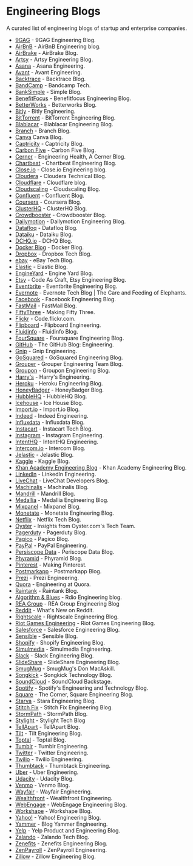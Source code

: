 # Engineering Blogs
A curated list of engineering blogs of startup and enterprise companies.

* [9GAG](https://engineering.9gag.com/) - 9GAG Engineering Blog.
* [AirBnB](http://nerds.airbnb.com/) - AirBnB Engineering blog.
* [AirBrake](https://airbrake.io/blog/) - AirBrake Blog.
* [Artsy](http://artsy.github.io/) - Artsy Engineering Blog.
* [Asana](https://blog.asana.com/category/eng/) - Asana Engineering.
* [Avant](http://avant.engineering/) - Avant Engineering.
* [Backtrace](https://backtrace.io/blog/) - Backtrace Blog.
* [BandCamp](https://bandcamptech.wordpress.com/) - Bandcamp Tech.
* [BankSimple](https://www.simple.com/engineering) - Simple Blog.
* [BenefitFocus](https://www.benefitfocus.com/blogs/design-engineering) - Benefitfocus Engineering Blog.
* [BetterWorks](https://engineering.betterworks.com/) - Betterworks Blog.
* [Bitly](http://word.bitly.com/) - Bitly Engineering.
* [BitTorrent](http://engineering.bittorrent.com/) - BitTorrent Engineering Blog.
* [Blablacar](http://blablatech.com/) - Blablacar Engineering Blog.
* [Branch](https://blog.branch.io/) - Branch Blog.
* [Canva](https://engineering.canva.com/) Canva Blog.
* [Captricity](http://captricity.com/blog/) - Captricity Blog.
* [Carbon Five](http://blog.carbonfive.com/) - Carbon Five Blog.
* [Cerner](http://engineering.cerner.com/) - Engineering Health, A Cerner Blog.
* [Chartbeat](http://engineering.chartbeat.com/) - Chartbeat Engineering Blog.
* [Close.io](https://hack.close.io/) - Close.io Engineering blog.
* [Cloudera](http://blog.cloudera.com/blog/) - Cloudera Technical Blog.
* [Cloudflare](https://blog.cloudflare.com/) - Cloudflare blog.
* [Cloudscaling](http://cloudscaling.com/blog/) - Cloudscaling Blog.
* [Confluent](http://www.confluent.io/blog) - Confluent Blog.
* [Coursera](https://blog.coursera.org/) - Coursera Blog.
* [ClusterHQ](https://clusterhq.com/blog/) - ClusterHQ Blog.
* [Crowdbooster](http://blog.crowdbooster.com/) - Crowdbooster Blog.
* [Dailymotion](http://engineering.dailymotion.com/) - Dailymotion Engineering Blog.
* [Datafloq](https://datafloq.com/read/) - Datafloq Blog.
* [Dataiku](https://www.dataiku.com/blog/) - Dataiku Blog.
* [DCHQ.io](http://dchq.co/blog.html) - DCHQ Blog.
* [Docker Blog](https://blog.docker.com/) - Docker Blog.
* [Dropbox](https://blogs.dropbox.com/tech/) - Dropbox Tech Blog.
* [ebay](http://www.ebaytechblog.com) - eBay Tech Blog.
* [Elastic](https://www.elastic.co/blog) - Elastic Blog.
* [EngineYard](https://blog.engineyard.com/) - Engine Yard Blog.
* [Etsy](https://codeascraft.com/) - Code As Craft, Etsy Engineering Blog.
* [Eventbrite](https://www.eventbrite.com/engineering/) - Eventbrite Engineering Blog.
* [Evernote](https://blog.evernote.com/tech/) - Evernote Tech Blog | The Care and Feeding of Elephants.
* [Facebook](https://code.facebook.com/posts/) - Facebook Engineering Blog.
* [FastMail](https://blog.fastmail.com/) - FastMail Blog.
* [FiftyThree](http://making.fiftythree.com/) - Making Fifty Three.
* [Flickr](http://code.flickr.net/) - Code.flickr.com.
* [Flipboard](http://engineering.flipboard.com/) - Flipboard Engineering.
* [Fluidinfo](http://blogs.fluidinfo.com/) - Fluidinfo Blog.
* [FourSquare](http://engineering.foursquare.com/) - Foursquare Engineering Blog.
* [GitHub](http://githubengineering.com/) - The GitHub Blog: Engineering.
* [Gnip](https://engineering.gnip.com/) - Gnip Engineering.
* [GoSquared](https://engineering.gosquared.com/) - GoSquared Engineering Blog.
* [Grouper](http://eng.joingrouper.com/) - Grouper Engineering Team Blog.
* [Groupon](https://engineering.groupon.com/) - Groupon Engineering Blog.
* [Harry's](http://engineering.harrys.com/) - Harry's Engineering.
* [Heroku](https://engineering.heroku.com/) - Heroku Engineering Blog.
* [HoneyBadger](http://blog.honeybadger.io) - HoneyBadger Blog.
* [HubbleHQ](https://hubblehq.com/blog) - HubbleHQ Blog.
* [Icehouse](https://www.icehousecorp.com/blog/) - Ice House Blog.
* [Import.io](https://www.import.io/blog/) - Import.io Blog.
* [Indeed](http://engineering.indeedblog.com/blog/) - Indeed Engineering.
* [Influxdata](https://influxdata.com/blog/) - Influxdata Blog.
* [Instacart](https://tech.instacart.com/) - Instacart Tech Blog.
* [Instagram](http://instagram-engineering.tumblr.com/) - Instagram Engineering.
* [IntentHQ](http://engineering.intenthq.com/) - IntentHQ Engineering.
* [Intercom.io](https://blog.intercom.io) - Intercom Blog.
* [Jelastic](http://blog.jelastic.com/) - Jelastic Blog.
* [Kaggle](http://blog.kaggle.com/) - Kaggle Blog.
* [Khan Academy Engineering Blog](http://engineering.khanacademy.org/) - Khan Academy Engineering Blog.
* [LinkedIn](https://engineering.linkedin.com/blog) - LinkedIn Engineering.
* [LiveChat](https://developers.livechatinc.com/blog/) - LiveChat Developers Blog.
* [Machinalis](http://www.machinalis.com/blog/) - Machinalis Blog.
* [Mandrill](http://blog.mandrill.com/) - Mandrill Blog.
* [Medallia](http://engineering.medallia.com/blog/) - Medallia Engineering Blog.
* [Mixpanel](https://mixpanel.com/blog/) - Mixpanel Blog.
* [Monetate](http://engineering.monetate.com/) - Monetate Engineering Blog.
* [Netflix](http://techblog.netflix.com/) - Netflix Tech Blog.
* [Oyster](http://tech.oyster.com/) - Insights from Oyster.com's Tech Team.
* [Pagerduty](https://www.pagerduty.com/blog/) - Pagerduty Blog.
* [Pagico](www.pagico.com/blog/) - Pagico Blog.
* [PayPal](https://www.paypal-engineering.com/) - PayPal Engineering.
* [Persiscope Data](https://www.periscopedata.com/blog) - Periscope Data Blog.
* [Phyramid](https://www.phyramid.com/blog/) - Phyramid Blog.
* [Pinterest](https://engineering.pinterest.com/) - Making Pinterest.
* [Postmarkapp](https://postmarkapp.com/blog) - Postmarkapp Blog.
* [Prezi](http://engineering.prezi.com/) - Prezi Engineering.
* [Quora](http://engineering.quora.com/) - Engineering at Quora.
* [Raintank](https://blog.raintank.io/) - Raintank Blog.
* [Algorithm & Blues](https://algorithms.rdio.com/) - Rdio Engineering blog.
* [REA Group](http://techblog.realestate.com.au/engineering/) - REA Group Engineering Blog
* [Reddit](http://www.redditblog.com/) - What's New on Reddit.
* [Rightscale](http://eng.rightscale.com/) - Rightscale Engineering Blog.
* [Riot Games Engineering](http://engineering.riotgames.com/) - Riot Games Engineering Blog.
* [Salesforce](https://developer.salesforce.com/blogs/engineering/) - Salesforce Engineering Blog.
* [Sensible](http://blog.sensible.io/) - Sensible Blog.
* [Shopify](https://engineering.shopify.com) - Shopify Engineering Blog.
* [Simulmedia](http://www.simulmedia.com/resources/blog/categories/engineering/) - Simulmedia Engineering.
* [Slack](https://slack.engineering/) - Slack Engineering Blog.
* [SlideShare](http://engineering.slideshare.net/) - SlideShare Engineering Blog.
* [SmugMug](http://engineering.slideshare.com/) - SmugMug's Don MacAskill.
* [Songkick](http://devblog.songkick.com/) - Songkick Technology Blog.
* [SoundCloud](https://developers.soundcloud.com/blog/) - SoundCloud Backstage.
* [Spotify](https://labs.spotify.com/) - Spotify's Engineering and Technology Blog.
* [Square](https://corner.squareup.com/) - The Corner, Square Engineering Blog.
* [Starva](http://labs.strava.com) - Stara Engineering Blog.
* [Stitch Fix](http://multithreaded.stitchfix.com/blog/) - Stitch Fix Engineering Blog.
* [StormPath](https://stormpath.com/blog/) - StormPath Blog.
* [Stylight](http://tech.stylight.com/) - Stylight Tech Blog
* [TellApart](https://www.tellapart.com/engineering-blog/) - TellApart Blog.
* [Tilt](http://engineering.tilt.com/) - Tilt Engineering Blog.
* [Toptal](http://www.toptal.com/blog) - Toptal Blog.
* [Tumblr](http://engineering.tumblr.com/) - Tumblr Engineering.
* [Twitter](https://blog.twitter.com/engineering) - Twitter Engineering.
* [Twilio](https://www.twilio.com/engineering/) - Twilio Engineering.
* [Thumbtack](https://www.thumbtack.com/engineering/) - Thumbtack Engineering.
* [Uber](http://eng.uber.com/) - Uber Engineering.
* [Udacity](http://blog.udacity.com/) - Udacity Blog.
* [Venmo](http://blog.venmo.com/?category=Engineering) - Venmo Blog.
* [Wayfair](http://engineering.wayfair.com/) - Wayfair Engineering.
* [Wealthfront](http://eng.wealthfront.com/) - Wealthfront Engineering.
* [WebEngage](http://engineering.webengage.com/) - WebEngage Engineering Blog.
* [Workshape](http://blog.workshape.io/) - Workshape Blog.
* [Yahoo!](http://yahooeng.tumblr.com/) - Yahoo! Engineering Blog.
* [Yammer](http://eng.yammer.com/blog/) - Blog Yammer Engineering.
* [Yelp](http://engineeringblog.yelp.com/) - Yelp Product and Engineering Blog.
* [Zalando](https://tech.zalando.com/blog/) - Zalando Tech Blog.
* [Zenefits](https://engineering.zenefits.com/posts/) - Zenefits Engineering Blog.
* [ZenPayroll](http://engineering.zenpayroll.com/) - ZenPayroll Engineering.
* [Zillow](https://engineering.zillow.com/) - Zillow Engineering Blog.
